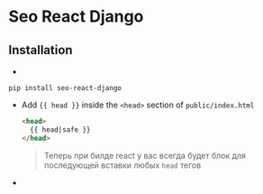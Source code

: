 # Seo React Django

## Installation

*

```
pip install seo-react-django
```

* Add `{{ head }}` inside the `<head>` section of `public/index.html`
  ```html
  <head>
    {{ head|safe }}
  </head>
  ```
  > Теперь при билде react у вас всегда будет блок для последующей вставки любых `head` тегов
* 